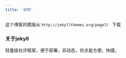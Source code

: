 ```yaml
---
title: '说明'
---
```


这个博客的模版从 ```http://jekyllthemes.org/page7/ ``` 下载

### 关于jekyll

轻量级社评框架，便于部署，非动态，优点是方便，快捷。
